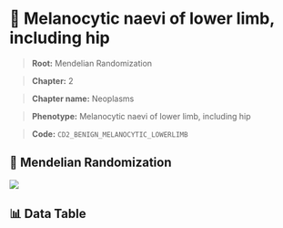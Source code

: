 # 🧪 Melanocytic naevi of lower limb, including hip

> **Root:** Mendelian Randomization

> **Chapter:** 2  

> **Chapter name:** Neoplasms

> **Phenotype:** Melanocytic naevi of lower limb, including hip  

> **Code:** `CD2_BENIGN_MELANOCYTIC_LOWERLIMB`

## 🧬 Mendelian Randomization  

<img src="/MR/Figures/Forward/CD2_BENIGN_MELANOCYTIC_LOWERLIMB.png"/>

## 📊 Data Table

<CsvTableMRF src="/public/MR/Data/Forward/CD2_BENIGN_MELANOCYTIC_LOWERLIMB.csv"/>
